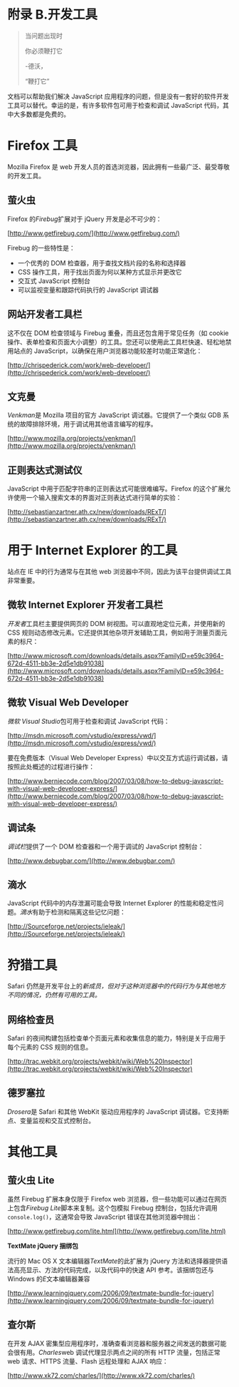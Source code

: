 # 附录 B.开发工具

> 当问题出现时
> 
> 你必须鞭打它
> 
> -德沃，
> 
> “鞭打它”

文档可以帮助我们解决 JavaScript 应用程序的问题，但是没有一套好的软件开发工具可以替代。幸运的是，有许多软件包可用于检查和调试 JavaScript 代码，其中大多数都是免费的。

# Firefox 工具

Mozilla Firefox 是 web 开发人员的首选浏览器，因此拥有一些最广泛、最受尊敬的开发工具。

## 萤火虫

Firefox 的*Firebug*扩展对于 jQuery 开发是必不可少的：

[http://www.getfirebug.com/](http://www.getfirebug.com/)

Firebug 的一些特性是：

*   一个优秀的 DOM 检查器，用于查找文档片段的名称和选择器
*   CSS 操作工具，用于找出页面为何以某种方式显示并更改它
*   交互式 JavaScript 控制台
*   可以监视变量和跟踪代码执行的 JavaScript 调试器

## 网站开发者工具栏

这不仅在 DOM 检查领域与 Firebug 重叠，而且还包含用于常见任务（如 cookie 操作、表单检查和页面大小调整）的工具。您还可以使用此工具栏快速、轻松地禁用站点的 JavaScript，以确保在用户浏览器功能较差时功能正常退化：

[http://chrispederick.com/work/web-developer/](http://chrispederick.com/work/web-developer/)

## 文克曼

*Venkman*是 Mozilla 项目的官方 JavaScript 调试器。它提供了一个类似 GDB 系统的故障排除环境，用于调试用其他语言编写的程序。

[http://www.mozilla.org/projects/venkman/](http://www.mozilla.org/projects/venkman/)

## 正则表达式测试仪

JavaScript 中用于匹配字符串的正则表达式可能很难编写。Firefox 的这个扩展允许使用一个输入搜索文本的界面对正则表达式进行简单的实验：

[http://sebastianzartner.ath.cx/new/downloads/RExT/](http://sebastianzartner.ath.cx/new/downloads/RExT/)

# 用于 Internet Explorer 的工具

站点在 IE 中的行为通常与在其他 web 浏览器中不同，因此为该平台提供调试工具非常重要。

## 微软 Internet Explorer 开发者工具栏

*开发者*工具栏主要提供网页的 DOM 树视图。可以直观地定位元素，并使用新的 CSS 规则动态修改元素。它还提供其他杂项开发辅助工具，例如用于测量页面元素的标尺：

[http://www.microsoft.com/downloads/details.aspx?FamilyID=e59c3964-672d-4511-bb3e-2d5e1db91038](http://www.microsoft.com/downloads/details.aspx?FamilyID=e59c3964-672d-4511-bb3e-2d5e1db91038)

## 微软 Visual Web Developer

*微软 Visual Studio*包可用于检查和调试 JavaScript 代码：

[http://msdn.microsoft.com/vstudio/express/vwd/](http://msdn.microsoft.com/vstudio/express/vwd/)

要在免费版本（Visual Web Developer Express）中以交互方式运行调试器，请按照此处概述的过程进行操作：

[http://www.berniecode.com/blog/2007/03/08/how-to-debug-javascript-with-visual-web-developer-express/](http://www.berniecode.com/blog/2007/03/08/how-to-debug-javascript-with-visual-web-developer-express/)

## 调试条

*调试栏*提供了一个 DOM 检查器和一个用于调试的 JavaScript 控制台：

[http://www.debugbar.com/](http://www.debugbar.com/)

## 滴水

JavaScript 代码中的内存泄漏可能会导致 Internet Explorer 的性能和稳定性问题。*滴水*有助于检测和隔离这些记忆问题：

[http://Sourceforge.net/projects/ieleak/](http://Sourceforge.net/projects/ieleak/)

# 狩猎工具

Safari 仍然是开发平台上的*新成员，但对于这种浏览器中的代码行为与其他地方不同的情况，仍然有可用的工具。*

## 网络检查员

Safari 的夜间构建包括检查单个页面元素和收集信息的能力，特别是关于应用于每个元素的 CSS 规则的信息。

[http://trac.webkit.org/projects/webkit/wiki/Web%20Inspector](http://trac.webkit.org/projects/webkit/wiki/Web%20Inspector)

## 德罗塞拉

*Drosera*是 Safari 和其他 WebKit 驱动应用程序的 JavaScript 调试器。它支持断点、变量监视和交互式控制台。

# 其他工具

## 萤火虫 Lite

虽然 Firebug 扩展本身仅限于 Firefox web 浏览器，但一些功能可以通过在网页上包含*Firebug Lite*脚本来复制。这个包模拟 Firebug 控制台，包括允许调用`console.log()`，这通常会导致 JavaScript 错误在其他浏览器中抛出：

[http://www.getfirebug.com/lite.html](http://www.getfirebug.com/lite.html)

**TextMate jQuery 捆绑包**

流行的 Mac OS X 文本编辑器*TextMate*的此扩展为 jQuery 方法和选择器提供语法高亮显示、方法的代码完成，以及代码中的快速 API 参考。该捆绑包还与 Windows 的*E*文本编辑器兼容

[http://www.learningjquery.com/2006/09/textmate-bundle-for-jquery](http://www.learningjquery.com/2006/09/textmate-bundle-for-jquery)

## 查尔斯

在开发 AJAX 密集型应用程序时，准确查看浏览器和服务器之间发送的数据可能会很有用。*Charles*web 调试代理显示两点之间的所有 HTTP 流量，包括正常 web 请求、HTTPS 流量、Flash 远程处理和 AJAX 响应：

[http://www.xk72.com/charles/](http://www.xk72.com/charles/)